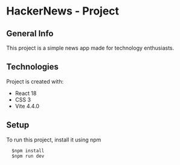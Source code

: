 # HackerNews - Project

## General Info

This project is a simple news app made for technology enthusiasts.

## Technologies

Project is created with:

- React 18
- CSS 3
- Vite 4.4.0

## Setup

To run this project, install it using npm

```
  $npm install
  $npm run dev
```
